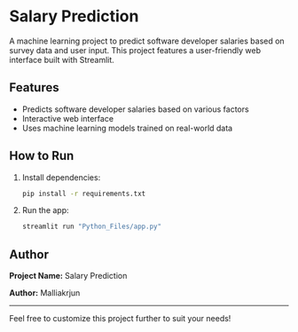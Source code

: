 # Salary Prediction

A machine learning project to predict software developer salaries based on survey data and user input. This project features a user-friendly web interface built with Streamlit.

## Features
- Predicts software developer salaries based on various factors
- Interactive web interface
- Uses machine learning models trained on real-world data

## How to Run
1. Install dependencies:
   ```bash
   pip install -r requirements.txt
   ```
2. Run the app:
   ```bash
   streamlit run "Python_Files/app.py"
   ```

## Author
**Project Name:** Salary Prediction

**Author:** Malliakrjun

---
Feel free to customize this project further to suit your needs!



